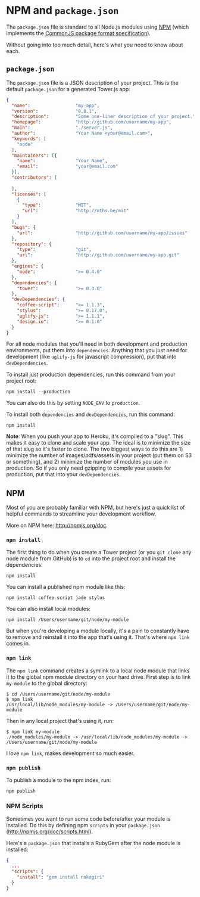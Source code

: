 # NPM and `package.json`

The `package.json` file is standard to all Node.js modules using [NPM](http://npmjs.org/) (which implements the [CommonJS package format specification](http://wiki.commonjs.org/wiki/Packages/1.1)).

Without going into too much detail, here's what you need to know about each.

## `package.json`

The `package.json` file is a JSON description of your project.  This is the default `package.json` for a generated Tower.js app:

``` json
{
  "name":                 "my-app",
  "version":              "0.0.1",
  "description":          "Some one-liner description of your project.",
  "homepage":             "http://github.com/username/my-app",
  "main":                 "./server.js",
  "author":               "Your Name <your@email.com>",
  "keywords": [
    "node"
  ],
  "maintainers": [{
    "name":               "Your Name",
    "email":              "your@email.com"
  }],
  "contributors": [
  
  ],
  "licenses": [
    {
      "type":             "MIT",
      "url":              "http://mths.be/mit"
    }
  ],
  "bugs": {
    "url":                "http://github.com/username/my-app/issues"
  },
  "repository": {
    "type":               "git",
    "url":                "http://github.com/username/my-app.git"
  },
  "engines": {
    "node":               ">= 0.4.0"
  },
  "dependencies": {
    "tower":              ">= 0.3.0"
  },
  "devDependencies": {
    "coffee-script":      ">= 1.1.3",
    "stylus":             ">= 0.17.0",
    "uglify-js":          ">= 1.1.1",
    "design.io":          ">= 0.1.0"
  }
}
```

For all node modules that you'll need in both development and production environments, put them into `dependencies`.  Anything that you just need for development (like `uglify-js` for javascript compression), put that into `devDependencies`.

To install just production dependencies, run this command from your project root:

```
npm install --production
```

You can also do this by setting `NODE_ENV` to `production`.

To install both `dependencies` and `devDependencies`, run this command:

```
npm install
```

**Note**: When you push your app to Heroku, it's compiled to a "slug".  This makes it easy to clone and scale your app.  The ideal is to minimize the size of that slug so it's faster to clone.  The two biggest ways to do this are 1) minimize the number of images/pdfs/assets in your project (put them on S3 or something), and 2) minimize the number of modules you use in production.  So if you only need gzipping to compile your assets for production, put that into your `devDependencies`.

## NPM

Most of you are probably familiar with NPM, but here's just a quick list of helpful commands to streamline your development workflow.

More on NPM here: http://npmjs.org/doc.

### `npm install`

The first thing to do when you create a Tower project (or you `git clone` any node module from GitHub) is to `cd` into the project root and install the dependencies:

```
npm install
```

You can install a published npm module like this:

```
npm install coffee-script jade stylus
```

You can also install local modules:

```
npm install /Users/username/git/node/my-module
```

But when you're developing a module locally, it's a pain to constantly have to remove and reinstall it into the app that's using it.  That's where `npm link` comes in.

### `npm link`

The `npm link` command creates a symlink to a local node module that links it to the global npm module directory on your hard drive.  First step is to link `my-module` to the global directory:

```
$ cd /Users/username/git/node/my-module
$ npm link
/usr/local/lib/node_modules/my-module -> /Users/username/git/node/my-module
```

Then in any local project that's using it, run:

```
$ npm link my-module
./node_modules/my-module -> /usr/local/lib/node_modules/my-module -> /Users/username/git/node/my-module
```

I love `npm link`, makes development so much easier.

### `npm publish`

To publish a module to the npm index, run:

```
npm publish
```

### NPM Scripts

Sometimes you want to run some code before/after your module is installed. Do this by defining npm `scripts` in your `package.json` (http://npmjs.org/doc/scripts.html).

Here's a `package.json` that installs a RubyGem after the node module is installed:

``` json
{
  ...
  "scripts": {
    "install": "gem install nokogiri"
  }
}
```